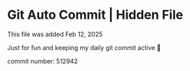 # Git Auto Commit | Hidden File

This file was added Feb 12, 2025

Just for fun and keeping my daily git commit active 🤪

commit number: 512942
